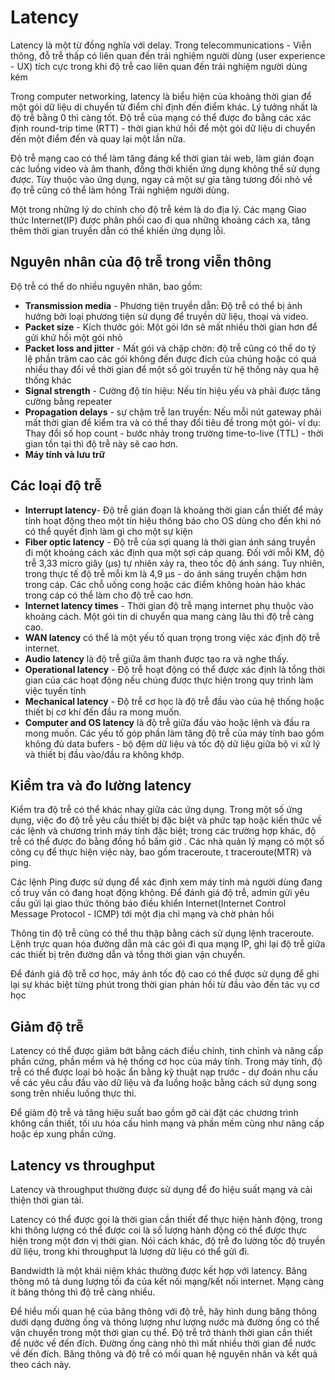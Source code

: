 # Latency 
Latency là một từ đồng nghĩa với delay. Trong telecommunications - Viễn thông, đỗ trễ thấp có liên quan đến trải nghiệm người dùng (user experience - UX) tích cực trong khi độ trễ cao liên quan đến trải nghiệm người dùng kém

Trong computer networking, latency là biểu hiện của khoảng thời gian để một gói dữ liệu di chuyển từ điểm chỉ định đến điểm khác. Lý tưởng nhất là độ trễ bằng 0 thì càng tốt. Độ trễ của mạng có thể được đo bằng các xác định round-trip time (RTT) - thời gian khứ hồi để một gói dữ liệu di chuyển đến một điểm đến và quay lại một lần nữa.

Độ trễ mạng cao có thể làm tăng đáng kể thời gian tải web, làm gián đoạn các luồng video và âm thanh, đồng thời khiến ứng dụng không thể sử dụng được. Tùy thuộc vào ứng dụng, ngay cả một sự gia tăng tương đối nhỏ về đọ trễ cũng có thể làm hỏng Trải nghiệm người dùng.

Một trong những lý do chính cho độ trễ kém là do địa lý. Các mạng Giao thức Internet(IP) được phân phối cao đi qua những khoảng cách xa, tăng thêm thời gian truyền dẫn có thể khiến ứng dụng lỗi.

## Nguyên nhân của độ trễ trong viễn thông
Độ trễ có thể do nhiều nguyên nhân, bao gồm:
* **Transmission media** - Phương tiện truyền dẫn: Độ trễ có thể bị ảnh hưởng bởi loại phương tiện sử dụng để truyền dữ liệu, thoại và video. 
* **Packet size** - Kích thước gói: Một gói lớn sẽ mất nhiều thời gian hơn để gửi khứ hồi một gói nhỏ
* **Packet loss and jitter** - Mất gói và chập chờn: độ trễ cũng có thể do tỷ lệ phần trăm cao các gói không đến được đích của chúng hoặc có quá nhiều thay đổi về thời gian để một số gói truyền từ hệ thống này qua hệ thống khác
* **Signal strength** - Cường độ tín hiệu: Nếu tín hiệu yếu và phải được tăng cường bằng repeater
* **Propagation delays** - sự chậm trễ lan truyền: Nếu mỗi nút gateway phải mất thời gian để kiểm tra và có thể thay đổi tiêu đề trong một gói- ví dụ: Thay đổi số hop count - bước nhảy trong trường time-to-live (TTL) - thời gian tồn tại thì độ trễ này sẽ cao hơn.
* **Máy tính và lưu trữ**
## Các loại độ trễ
* **Interrupt latency**- Độ trễ gián đoạn là khoảng thời gian cần thiết để máy tính hoạt động theo một tín hiệu thông báo cho OS dùng cho đến khi nó có thể quyết định làm gì cho một sự kiện
* **Fiber optic latency** - Độ trễ của sợi quang là thời gian ánh sáng truyền đi một khoảng cách xác định qua một sợi cáp quang. Đối với mỗi KM, độ trễ 3,33 micro giây (μs) tự nhiên xảy ra, theo tốc độ ánh sáng. Tuy nhiên, trong thực tế độ trễ mỗi km là 4,9 μs - do ánh sáng truyền chậm hơn trong cáp. Các chỗ uống cong hoặc các điểm không hoàn hảo khác trong cáp có thể làm cho độ trễ cao hơn.
* **Internet latency times** - Thời gian độ trễ mạng internet phụ thuộc vào khoảng cách. Một gói tin di chuyển qua mang càng lâu thì độ trễ càng cao.
* **WAN latency** có thể là một yếu tố quan trọng trong việc xác định độ trễ internet. 
* **Audio latency** là độ trễ giữa âm thanh được tạo ra và nghe thấy. 
* **Operational latency** - Độ trễ hoạt động có thể được xác định là tổng thời gian của các hoạt động nếu chúng được thực hiện trong quy trình làm việc tuyến tính
* **Mechanical latency** - Độ trễ cơ học là độ trễ đầu vào của hệ thống hoặc thiết bị cơ khí đến đầu ra mong muốn. 
* **Computer and OS latency** là độ trễ giữa đầu vào hoặc lệnh và đầu ra mong muốn. Các yếu tố góp phần làm tăng độ trễ của máy tính bao gồm không đủ data bufers - bộ đệm dữ liệu và tốc độ dữ liệu giữa bộ vi xử lý và thiết bị đầu vào/đầu ra không khớp.
## Kiểm tra và đo lường latency
Kiểm tra độ trễ có thể khác nhay giữa các ứng dụng. Trong một số ứng dụng, việc đo độ trễ yêu cầu thiết bị đặc biệt và phức tạp hoặc kiến thức về các lệnh và chương trình máy tính đặc biệt; trong các trường hợp khác, độ trễ có thể được đo bằng đồng hồ bấm giờ . Các nhà quản lý mạng có một số công cụ để thực hiện việc này, bao gồm traceroute, t traceroute(MTR) và ping.

Các lệnh Ping được sử dụng để xác định xem máy tính mà người dùng đang cố truy vấn có đang hoạt động không. Để đánh giá độ trễ, admin gửi yêu cầu gửi lại giao thức thông báo điều khiển Internet(Internet Control Message Protocol - ICMP) tới một địa chỉ mạng và chờ phản hồi

Thông tin độ trễ cũng có thể thu thập bằng cách sử dụng lệnh traceroute. Lệnh trực quan hóa đường dẫn mà các gói đi qua mạng IP, ghi lại độ trễ giữa  các thiết bị trên đường dẫn và tổng thời gian vận chuyển.

Để đánh giá độ trễ cơ học, máy ảnh tốc độ cao có thể được sử dụng để ghi lại sự khác biệt từng phút trong thời gian phản hồi từ đầu vào đến tác vụ cơ học
## Giảm độ trễ
Latency có thể được giảm bớt bằng cách điều chỉnh, tinh chỉnh và nâng cấp phần cứng, phần mềm và hệ thống cơ học của máy tính. Trong máy tính, độ trễ có thể được loại bỏ hoặc ẩn bằng kỹ thuật nạp trước - dự đoán nhu cầu về các yêu cầu đầu vào dữ liệu và đa luồng hoặc bằng cách sử dụng song song trên nhiều luồng thực thi.

Để giảm độ trễ và tăng hiệu suất bao gồm gỡ cài đặt các chương trình không cần thiết, tối ưu hóa cấu hình mạng và phần mềm cũng như nâng cấp hoặc ép xung phần cứng.
## Latency vs throughput
Latency và throughput thường được sử dụng để đo hiệu suất mạng và cải thiện thời gian tải.

Latency có thể được gọi là thời gian cần thiết để thực hiện hành động, trong khi thông lượng có thể được coi là số lượng hành động có thể được thực hiện trong một đơn vị thời gian. Nói cách khác, độ trễ đo lường tốc độ truyền dữ liệu, trong khi throughput là lượng dữ liệu có thể gửi đi.

Bandwidth là một khái niệm khác thường được kết hợp với latency. Băng thông mô tả  dung lượng tối đa của kết nối mạng/kết nối internet. Mạng càng ít băng thông thì độ trễ càng nhiều.

Để hiểu mối quan hệ của băng thông với độ trễ, hãy hình dung băng thông dưới dạng đường ống và thông lượng như lượng nước mà đường ống có thể vận chuyển trong một thời gian cụ thể. Độ trễ trở thành thời gian cần thiết để nước về đến đích. Đường ống càng nhỏ thì mất nhiều thời gian để nước về đến đích. Băng thông và độ trễ có mối quan hệ nguyên nhân và kết quả theo cách này.